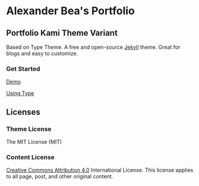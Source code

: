 # Alexander Bea's Portfolio

## Portfolio Kami Theme Variant
Based on Type Theme. A free and open-source [Jekyll](http://jekyllrb.com) theme.
Great for blogs and easy to customize.

### Get Started
[Demo](http://madebymunsters.github.io/Lannister/)

[Using Type](https://rohanchandra.github.io/project/type/)

## Licenses
### Theme License
The MIT License (MIT)

### Content License
[Creative Commons Attribution 4.0](https://creativecommons.org/licenses/by/4.0/0)
International License. This license applies to all page, post, and other
original content.
